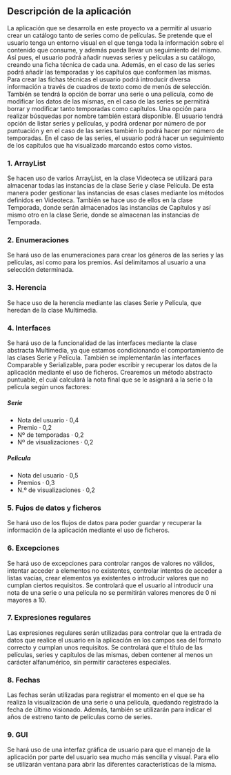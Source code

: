 ## Descripción de la aplicación
La aplicación que se desarrolla en este proyecto va a permitir al usuario crear un catálogo tanto de series como de películas. Se pretende que el usuario tenga un entorno visual en el que tenga toda la información sobre el contenido que consume, y además pueda llevar un seguimiento del mismo.
Así pues, el usuario podrá añadir nuevas series y películas a su catálogo, creando una ficha técnica de cada una. Además, en el caso de las series podrá añadir las temporadas y los capítulos que conformen las mismas.
Para crear las fichas técnicas el usuario podrá introducir diversa información a través de cuadros de texto como de menús de selección.
También se tendrá la opción de borrar una serie o una película, como de modificar los datos de las mismas, en el caso de las series se permitirá borrar y modificar tanto temporadas como capítulos. Una opción para realizar búsquedas por nombre también estará disponible.
El usuario tendrá opción de listar series y películas, y podrá ordenar por número de por puntuación y en el caso de las series también lo podrá hacer por número de temporadas. En el caso de las series, el usuario podrá hacer un seguimiento de los capítulos que ha visualizado marcando estos como vistos.

### 1. ArrayList
Se hacen uso de varios ArrayList, en la clase Videoteca se utilizará para almacenar todas las instancias de la clase Serie y clase Película. De esta manera poder gestionar las instancias de esas clases mediante los métodos definidos en Videoteca.
También se hace uso de ellos en la clase Temporada, donde serán almacenados las instancias de Capítulos y así mismo otro en la clase Serie, donde se almacenan las instancias de Temporada.

### 2. Enumeraciones
Se hará uso de las enumeraciones para crear los géneros de las series y las películas, así como para los premios. Así delimitamos al usuario a una selección determinada.

### 3. Herencia
Se hace uso de la herencia mediante las clases Serie y Película, que heredan de la clase Multimedia.

### 4. Interfaces
Se hará uso de la funcionalidad de las interfaces mediante la clase abstracta Multimedia, ya que estamos condicionando el comportamiento de las clases Serie y Película. También se implementarán las interfaces Comparable y Serializable, para poder escribir y recuperar los datos de la aplicación mediante el uso de ficheros.
Crearemos un método abstracto puntuable, el cuál calculará la nota final que se le asignará a la serie o la película según unos factores:

##### Serie
* Nota del usuario · 0,4
* Premio · 0,2
* Nº de temporadas · 0,2
* Nº de visualizaciones · 0,2

##### Pelicula
* Nota del usuario · 0,5 
* Premios · 0,3 
* N.º de visualizaciones · 0,2

### 5. Fujos de datos y ficheros
Se hará uso de los flujos de datos para poder guardar y recuperar la información de la aplicación mediante el uso de ficheros.

### 6. Excepciones
Se hará uso de excepciones para controlar rangos de valores no válidos, intentar acceder a elementos no existentes, controlar intentos de acceder a listas vacías, crear elementos ya existentes o introducir valores que no cumplan ciertos requisitos. Se controlará que el usuario al introducir una nota de una serie o una película no se permitirán valores menores de 0 ni mayores a 10.

### 7. Expresiones regulares
Las expresiones regulares serán utilizadas para controlar que la entrada de datos que realice el usuario en la aplicación en los campos sea del formato correcto y cumplan unos requisitos. Se controlará que el título de las películas, series y capítulos de las mismas, deben contener al menos un carácter alfanumérico, sin permitir caracteres especiales.

### 8. Fechas
Las fechas serán utilizadas para registrar el momento en el que se ha realiza la visualización de una serie o una película, quedando registrado la fecha de último visionado. Además, también se utilizarán para indicar el años de estreno tanto de películas como de series.

### 9. GUI
Se hará uso de una interfaz gráfica de usuario para que el manejo de la aplicación por parte del usuario sea mucho más sencilla y visual. Para ello se utilizarán ventana para abrir las diferentes características de la misma.